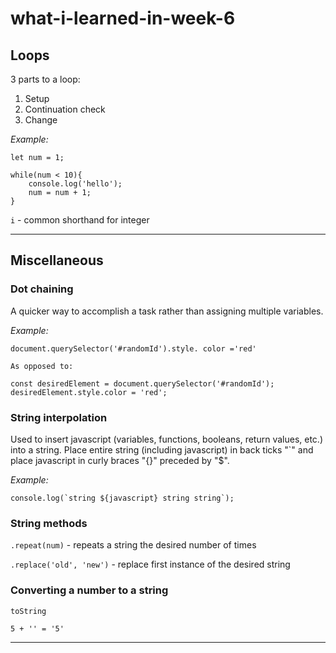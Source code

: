 # what-i-learned-in-week-6
## Loops

3 parts to a loop:
1. Setup
2. Continuation check
3. Change

*Example:*
```
let num = 1;

while(num < 10){
    console.log('hello');
    num = num + 1;
}
```
`i` - common shorthand for integer

---

## Miscellaneous

### Dot chaining
A quicker way to accomplish a task rather than assigning multiple variables.

*Example:*
```
document.querySelector('#randomId').style. color ='red'

As opposed to:

const desiredElement = document.querySelector('#randomId');
desiredElement.style.color = 'red';
```
### String interpolation

Used to insert javascript (variables, functions, booleans, return values, etc.) into a string. Place entire string (including javascript) in back ticks "`" and place javascript in curly braces "{}" preceded by "$".

*Example:*
```
console.log(`string ${javascript} string string`);
```
### String methods

`.repeat(num)` - repeats a string the desired number of times

`.replace('old', 'new')` - replace first instance of the desired string

### Converting a number to a string

`toString`

`5 + '' = '5'`

---